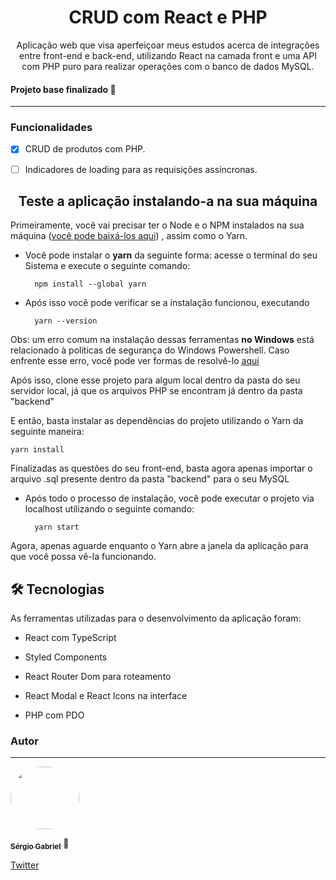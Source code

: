 <h1  align="center">CRUD com React  e PHP</h1>

<p  align="center">Aplicação web que visa aperfeiçoar meus estudos acerca de integrações entre front-end e back-end, utilizando React na camada front e uma API com PHP puro para realizar operações com o banco de dados MySQL.</p>

<h4>Projeto base finalizado 🚀</h4>

<hr>

<h3>Funcionalidades</h3>

  

- [x] CRUD de produtos com PHP.

- [ ]  Indicadores de loading para as requisições assíncronas.


<h2  align="center">Teste a aplicação instalando-a na sua máquina</h2>

<p>Primeiramente, você vai precisar ter o Node e o NPM instalados na sua máquina (<a  href="https://nodejs.org/en/download/">você pode baixá-los aqui</a>) , assim como o Yarn.

  

- Você pode instalar o <strong>yarn</strong> da seguinte forma: acesse o terminal do seu Sistema e execute o seguinte comando:

  

		npm install --global yarn

- Após isso você pode verificar se a instalação funcionou, executando

		yarn --version

  

Obs: um erro comum na instalação dessas ferramentas <strong>no Windows</strong> está relacionado à políticas de segurança do Windows Powershell. Caso enfrente esse erro, você pode ver formas de resolvê-lo <a  href="https://pt.stackoverflow.com/questions/220078/o-que-significa-o-erro-execu%C3%A7%C3%A3o-de-scripts-foi-desabilitada-neste-sistema">aqui</a>

  

<p>Após isso, clone esse projeto para algum local dentro da pasta do seu servidor local, já que os arquivos PHP se encontram já dentro da pasta "backend"</p>

<p>E então, basta instalar as dependências do projeto utilizando o Yarn da seguinte maneira: </p>

	yarn install

<p>Finalizadas as questões do seu front-end, basta agora apenas importar o arquivo .sql presente dentro da pasta "backend" para o seu MySQL</p>

- Após todo o processo de instalação, você pode executar o projeto via localhost utilizando o seguinte comando:

  

		yarn start

  

Agora, apenas aguarde enquanto o Yarn abre a janela da aplicação para que você possa vê-la funcionando.

<h2>🛠 Tecnologias</h2>

  

As ferramentas utilizadas para o desenvolvimento da aplicação foram:

  

- React com TypeScript

- Styled Components

- React Router Dom para roteamento

- React Modal e React Icons na interface
- PHP com PDO

  

### Autor

---

  

<a  href="https://github.com/0horaa">

<img  style="border-radius: 50px"  src="https://github.com/0horaa.png"  width="110px;"  height="100px"  alt=""/>

<br />

<sub><b>Sérgio Gabriel</b></sub></a> 🚀<br>

<a  href="https://twitter.com/0hora_">Twitter</a><br>